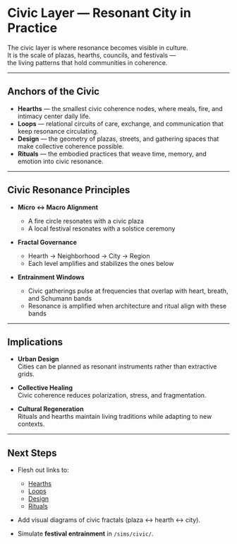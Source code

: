 # Civic Layer — Resonant City in Practice

The civic layer is where resonance becomes visible in culture.  
It is the scale of plazas, hearths, councils, and festivals —  
the living patterns that hold communities in coherence.  

---

## Anchors of the Civic

- **Hearths** — the smallest civic coherence nodes, where meals, fire, and intimacy center daily life.  
- **Loops** — relational circuits of care, exchange, and communication that keep resonance circulating.  
- **Design** — the geometry of plazas, streets, and gathering spaces that make collective coherence possible.  
- **Rituals** — the embodied practices that weave time, memory, and emotion into civic resonance.  

---

## Civic Resonance Principles

- **Micro ↔ Macro Alignment**  
  - A fire circle resonates with a civic plaza  
  - A local festival resonates with a solstice ceremony  

- **Fractal Governance**  
  - Hearth → Neighborhood → City → Region  
  - Each level amplifies and stabilizes the ones below  

- **Entrainment Windows**  
  - Civic gatherings pulse at frequencies that overlap with heart, breath, and Schumann bands  
  - Resonance is amplified when architecture and ritual align with these bands  

---

## Implications

- **Urban Design**  
  Cities can be planned as resonant instruments rather than extractive grids.  

- **Collective Healing**  
  Civic coherence reduces polarization, stress, and fragmentation.  

- **Cultural Regeneration**  
  Rituals and hearths maintain living traditions while adapting to new contexts.  

---

## Next Steps

- Flesh out links to:  
  - [Hearths](hearths.md)  
  - [Loops](loops.md)  
  - [Design](design.md)  
  - [Rituals](rituals.md)  

- Add visual diagrams of civic fractals (plaza ↔ hearth ↔ city).  
- Simulate **festival entrainment** in `/sims/civic/`.  
